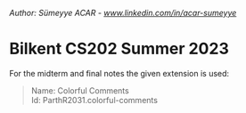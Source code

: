 *Author: Sümeyye ACAR - www.linkedin.com/in/acar-sumeyye*
# Bilkent CS202 Summer 2023
For the midterm and final notes the given extension is used:
> Name: Colorful Comments<br />
> Id: ParthR2031.colorful-comments<br />

